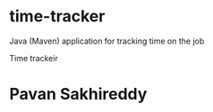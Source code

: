 # time-tracker
Java (Maven) application for tracking time on the job

Time trackeir
# Pavan Sakhireddy
